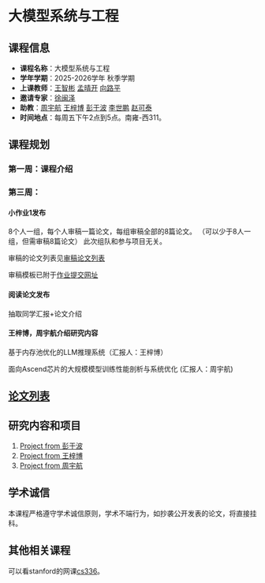 
# 大模型系统与工程

## 课程信息
- **课程名称**：大模型系统与工程
- **学年学期**：2025-2026学年 秋季学期
- **上课教师**：[王智彬](https://wzbxpy.github.io/) [孟晴开]() [向路平]()
- **邀请专家**：[徐闽泽]()
- **助教**：[周宇航](https://njuzyh.github.io/) [王梓博](https://wangzb.site/) [彭于波]() [李世鹏]() [赵可泰]()
- **时间地点**：每周五下午2点到5点。南雍-西311。

<!-- ## 课程目标
- **开发能力**：了解并掌握一种开源的大模型系统，并且有能力在之上进行二次开发和应用。
- **科研能力**：通过参与老师，博士的研究工作，提升自己的科研能力。
- **表达能力**：通过参与论文撰写，分享相关工作（包括制作PPT），提升自己的表达能力。
- **项目经验**：参与并完成一个大模型项目，投稿，甚至发表相关论文。 -->



## 课程规划

### 第一周：课程介绍

### 第三周：
#### 小作业1发布
8个人一组，每个人审稿一篇论文，每组审稿全部的8篇论文。
（可以少于8人一组，但需审稿8篇论文）
此次组队和参与项目无关。

审稿的论文列表见[审稿论文列表](homework1/paperlist.md)


审稿模板已附于[作业提交网址](https://table.nju.edu.cn/dtable/forms/267ab5a3-5e36-4b09-970a-4f3ab4bc314d/)

#### 阅读论文发布
抽取同学汇报+论文介绍


#### 王梓博，周宇航介绍研究内容
基于内存池优化的LLM推理系统（汇报人：王梓博）

面向Ascend芯片的大规模模型训练性能剖析与系统优化 (汇报人：周宇航)


<!-- ## 课程目录
得有课程目录，然后每节课有课程内容介绍，课程ppt，这节课相应的可选大项目，而不是这种实验的形式。

1.	课程导论与大语言模型发展概况（6学时）**王梓博** 大模型系统在企业界学术界的关注+各个方向的简介（1节课），Transformer（梓博）+MoE+Mamba（中辉）（1节课）
3.	LLM训练系统，模型并行，参数卸载技术（9学时）**周宇航** 训练原理forward/backward+框架（教同学怎么用），并行策略（**中辉辅助一下EP**），参数卸载（**梓博**）
3.  KV cache与推理优化（3学时）**王梓博** KV cache的原理，cache管理
4.	基于多卡的LLM推理与系统部署（6学时）**李世鹏+洪泽涛** vllm介绍，推理优化最近工作
5.	基于单卡外存的LLM推理系统（6学时）**张中辉** 
6.	RAG与外部知识集成系统（6学时）**赵可泰+夏浩然**
7.  其他的工作 （6学时）diffusion model+GPU triton介绍 **宁锐**
8.	大模型系统工程实践+答辩（6学时）

参考lesson 1的格式 -->

## [论文列表](paper_list.md)


## 研究内容和项目
1. [Project from 彭于波](./Project-pyb/README.md)
2. [Project from 王梓博](./Project-KVCache/README.md)
3. [Project from 周宇航](./Project-zhou/README.md)



## 学术诚信
本课程严格遵守学术诚信原则，学术不端行为，如抄袭公开发表的论文，将直接挂科。

## 其他相关课程
可以看stanford的网课[cs336](https://stanford-cs336.github.io/spring2025/)。